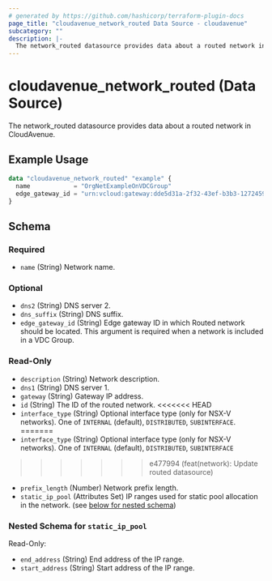 ```yaml
---
# generated by https://github.com/hashicorp/terraform-plugin-docs
page_title: "cloudavenue_network_routed Data Source - cloudavenue"
subcategory: ""
description: |-
  The network_routed datasource provides data about a routed network in CloudAvenue.
---
```


# cloudavenue_network_routed (Data Source)

The network_routed datasource provides data about a routed network in CloudAvenue.

## Example Usage

```terraform
data "cloudavenue_network_routed" "example" {
  name            = "OrgNetExampleOnVDCGroup"
  edge_gateway_id = "urn:vcloud:gateway:dde5d31a-2f32-43ef-b3b3-127245958298"
}
```

<!-- schema generated by tfplugindocs -->
## Schema

### Required

- `name` (String) Network name.

### Optional

- `dns2` (String) DNS server 2.
- `dns_suffix` (String) DNS suffix.
- `edge_gateway_id` (String) Edge gateway ID in which Routed network should be located. This argument is required when a network is included in a VDC Group.

### Read-Only

- `description` (String) Network description.
- `dns1` (String) DNS server 1.
- `gateway` (String) Gateway IP address.
- `id` (String) The ID of the routed network.
<<<<<<< HEAD
- `interface_type` (String) Optional interface type (only for NSX-V networks). One of `INTERNAL` (default), `DISTRIBUTED`, `SUBINTERFACE`.
=======
- `interface_type` (String) Optional interface type (only for NSX-V networks). One of `INTERNAL` (default), `DISTRIBUTED`, `SUBINTERFACE`
>>>>>>> e477994 (feat(network): Update routed datasource)
- `prefix_length` (Number) Network prefix length.
- `static_ip_pool` (Attributes Set) IP ranges used for static pool allocation in the network. (see [below for nested schema](#nestedatt--static_ip_pool))

<a id="nestedatt--static_ip_pool"></a>
### Nested Schema for `static_ip_pool`

Read-Only:

- `end_address` (String) End address of the IP range.
- `start_address` (String) Start address of the IP range.


